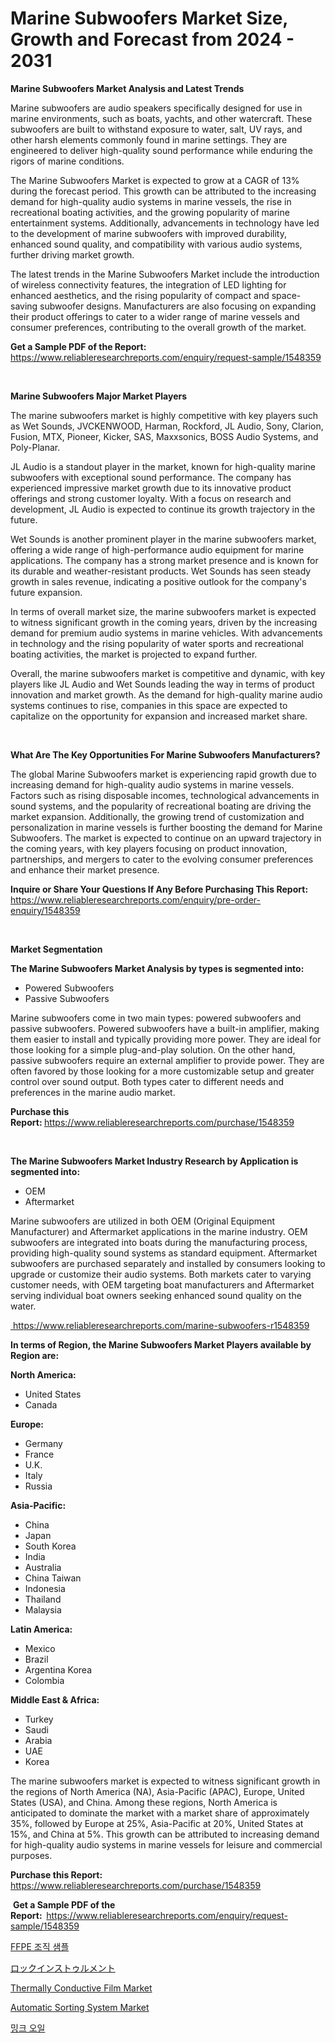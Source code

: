 <p><h1>Marine Subwoofers Market Size, Growth and Forecast from 2024 - 2031</h1></p><p><strong>Marine Subwoofers Market Analysis and Latest Trends</strong></p>
<p><p>Marine subwoofers are audio speakers specifically designed for use in marine environments, such as boats, yachts, and other watercraft. These subwoofers are built to withstand exposure to water, salt, UV rays, and other harsh elements commonly found in marine settings. They are engineered to deliver high-quality sound performance while enduring the rigors of marine conditions.</p><p>The Marine Subwoofers Market is expected to grow at a CAGR of 13% during the forecast period. This growth can be attributed to the increasing demand for high-quality audio systems in marine vessels, the rise in recreational boating activities, and the growing popularity of marine entertainment systems. Additionally, advancements in technology have led to the development of marine subwoofers with improved durability, enhanced sound quality, and compatibility with various audio systems, further driving market growth.</p><p>The latest trends in the Marine Subwoofers Market include the introduction of wireless connectivity features, the integration of LED lighting for enhanced aesthetics, and the rising popularity of compact and space-saving subwoofer designs. Manufacturers are also focusing on expanding their product offerings to cater to a wider range of marine vessels and consumer preferences, contributing to the overall growth of the market.</p></p>
<p><strong>Get a Sample PDF of the Report:&nbsp;</strong> <a href="https://www.reliableresearchreports.com/enquiry/request-sample/1548359">https://www.reliableresearchreports.com/enquiry/request-sample/1548359</a></p>
<p>&nbsp;</p>
<p><strong>Marine Subwoofers Major Market Players</strong></p>
<p><p>The marine subwoofers market is highly competitive with key players such as Wet Sounds, JVCKENWOOD, Harman, Rockford, JL Audio, Sony, Clarion, Fusion, MTX, Pioneer, Kicker, SAS, Maxxsonics, BOSS Audio Systems, and Poly-Planar.</p><p>JL Audio is a standout player in the market, known for high-quality marine subwoofers with exceptional sound performance. The company has experienced impressive market growth due to its innovative product offerings and strong customer loyalty. With a focus on research and development, JL Audio is expected to continue its growth trajectory in the future.</p><p>Wet Sounds is another prominent player in the marine subwoofers market, offering a wide range of high-performance audio equipment for marine applications. The company has a strong market presence and is known for its durable and weather-resistant products. Wet Sounds has seen steady growth in sales revenue, indicating a positive outlook for the company's future expansion.</p><p>In terms of overall market size, the marine subwoofers market is expected to witness significant growth in the coming years, driven by the increasing demand for premium audio systems in marine vehicles. With advancements in technology and the rising popularity of water sports and recreational boating activities, the market is projected to expand further.</p><p>Overall, the marine subwoofers market is competitive and dynamic, with key players like JL Audio and Wet Sounds leading the way in terms of product innovation and market growth. As the demand for high-quality marine audio systems continues to rise, companies in this space are expected to capitalize on the opportunity for expansion and increased market share.</p></p>
<p>&nbsp;</p>
<p><strong>What Are The Key Opportunities For Marine Subwoofers Manufacturers?</strong></p>
<p><p>The global Marine Subwoofers market is experiencing rapid growth due to increasing demand for high-quality audio systems in marine vessels. Factors such as rising disposable incomes, technological advancements in sound systems, and the popularity of recreational boating are driving the market expansion. Additionally, the growing trend of customization and personalization in marine vessels is further boosting the demand for Marine Subwoofers. The market is expected to continue on an upward trajectory in the coming years, with key players focusing on product innovation, partnerships, and mergers to cater to the evolving consumer preferences and enhance their market presence.</p></p>
<p><strong>Inquire or Share Your Questions If Any Before Purchasing This Report:</strong> <a href="https://www.reliableresearchreports.com/enquiry/pre-order-enquiry/1548359">https://www.reliableresearchreports.com/enquiry/pre-order-enquiry/1548359</a></p>
<p>&nbsp;</p>
<p><strong>Market Segmentation</strong></p>
<p><strong>The Marine Subwoofers Market Analysis by types is segmented into:</strong></p>
<p><ul><li>Powered Subwoofers</li><li>Passive Subwoofers</li></ul></p>
<p><p>Marine subwoofers come in two main types: powered subwoofers and passive subwoofers. Powered subwoofers have a built-in amplifier, making them easier to install and typically providing more power. They are ideal for those looking for a simple plug-and-play solution. On the other hand, passive subwoofers require an external amplifier to provide power. They are often favored by those looking for a more customizable setup and greater control over sound output. Both types cater to different needs and preferences in the marine audio market.</p></p>
<p><strong>Purchase this Report:&nbsp;</strong><a href="https://www.reliableresearchreports.com/purchase/1548359">https://www.reliableresearchreports.com/purchase/1548359</a></p>
<p>&nbsp;</p>
<p><strong>The Marine Subwoofers Market Industry Research by Application is segmented into:</strong></p>
<p><ul><li>OEM</li><li>Aftermarket</li></ul></p>
<p><p>Marine subwoofers are utilized in both OEM (Original Equipment Manufacturer) and Aftermarket applications in the marine industry. OEM subwoofers are integrated into boats during the manufacturing process, providing high-quality sound systems as standard equipment. Aftermarket subwoofers are purchased separately and installed by consumers looking to upgrade or customize their audio systems. Both markets cater to varying customer needs, with OEM targeting boat manufacturers and Aftermarket serving individual boat owners seeking enhanced sound quality on the water.</p></p>
<p><a href="https://www.reliableresearchreports.com/marine-subwoofers-r1548359">&nbsp;https://www.reliableresearchreports.com/marine-subwoofers-r1548359</a></p>
<p><strong>In terms of Region, the Marine Subwoofers Market Players available by Region are:</strong></p>
<p>
    <p> <strong> North America: </strong>
        <ul>
            <li>United States</li>
            <li>Canada</li>
        </ul>
        </p> 
    <p> <strong> Europe: </strong>
        <ul>
            <li>Germany</li>
            <li>France</li>
            <li>U.K.</li>
            <li>Italy</li>
            <li>Russia</li>
        </ul>
        </p> 
    <p> <strong> Asia-Pacific: </strong>
        <ul>
            <li>China</li>
            <li>Japan</li>
            <li>South Korea</li>
            <li>India</li>
            <li>Australia</li>
            <li>China Taiwan</li>
            <li>Indonesia</li>
            <li>Thailand</li>
            <li>Malaysia</li>
        </ul>
        </p> 
    <p> <strong> Latin America: </strong>
        <ul>
            <li>Mexico</li>
            <li>Brazil</li>
            <li>Argentina Korea</li>
            <li>Colombia</li>
        </ul>
        </p> 
    <p> <strong> Middle East & Africa: </strong>
        <ul>
            <li>Turkey</li>
            <li>Saudi</li>
            <li>Arabia</li>
            <li>UAE</li>
            <li>Korea</li>
        </ul>
    </p>
    </p>
<p><p>The marine subwoofers market is expected to witness significant growth in the regions of North America (NA), Asia-Pacific (APAC), Europe, United States (USA), and China. Among these regions, North America is anticipated to dominate the market with a market share of approximately 35%, followed by Europe at 25%, Asia-Pacific at 20%, United States at 15%, and China at 5%. This growth can be attributed to increasing demand for high-quality audio systems in marine vessels for leisure and commercial purposes.</p></p>
<p><strong>Purchase this Report: </strong><a href="https://www.reliableresearchreports.com/purchase/1548359">https://www.reliableresearchreports.com/purchase/1548359</a></p>
<p>&nbsp;<strong>Get a Sample PDF of the Report:&nbsp;&nbsp;</strong><a href="https://www.reliableresearchreports.com/enquiry/request-sample/1548359">https://www.reliableresearchreports.com/enquiry/request-sample/1548359</a></p>
<p><strong></strong></p>
<p><p><a href="https://github.com/CliftonFisher9067/Market-Research-Report-List-1/blob/main/508173230659.md">FFPE 조직 샘플</a></p><p><a href="https://github.com/mcbeesbxa270/Market-Research-Report-List-1/blob/main/205373233315.md">ロックインストゥルメント</a></p><p><a href="https://issuu.com/reportprime-2/docs/thermally-conductive-film-market-size-2030.pptx">Thermally Conductive Film Market</a></p><p><a href="https://github.com/bobicer/Market-Research-Report-List-3/blob/main/automatic-sorting-system-market.md">Automatic Sorting System Market</a></p><p><a href="https://github.com/vskv4779xr1/Market-Research-Report-List-1/blob/main/219274030658.md">밍크 오일</a></p></p>
